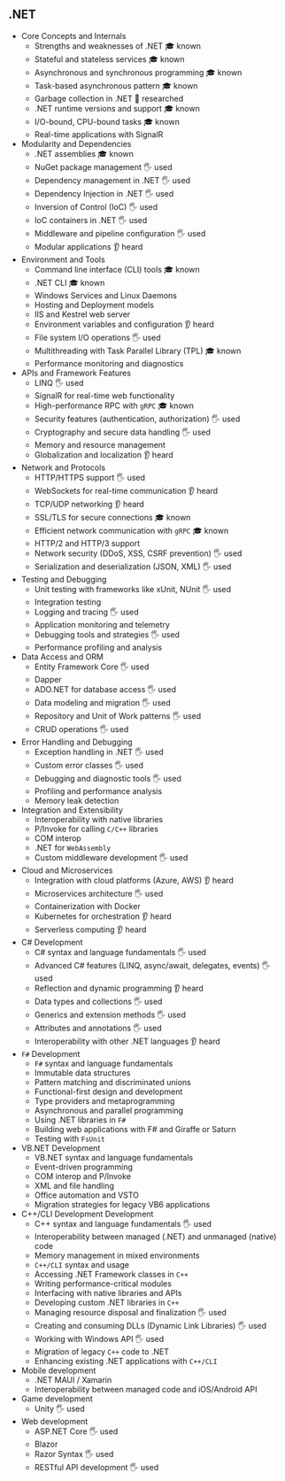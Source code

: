 ## .NET

- Core Concepts and Internals
  - Strengths and weaknesses of .NET 🎓 known
  - Stateful and stateless services 🎓 known
  - Asynchronous and synchronous programming 🎓 known
  - Task-based asynchronous pattern 🎓 known
  - Garbage collection in .NET 🔬 researched
  - .NET runtime versions and support 🎓 known
  - I/O-bound, CPU-bound tasks 🎓 known
  - Real-time applications with SignalR
- Modularity and Dependencies
  - .NET assemblies 🎓 known
  - NuGet package management 🖐️ used
  - Dependency management in .NET 🖐️ used
  - Dependency Injection in .NET 🖐️ used
  - Inversion of Control (IoC) 🖐️ used
  - IoC containers in .NET 🖐️ used
  - Middleware and pipeline configuration 🖐️ used
  - Modular applications 👂 heard
- Environment and Tools
  - Command line interface (CLI) tools 🎓 known
  - .NET CLI 🎓 known
  - Windows Services and Linux Daemons
  - Hosting and Deployment models
  - IIS and Kestrel web server
  - Environment variables and configuration 👂 heard
  - File system I/O operations 🖐️ used
  - Multithreading with Task Parallel Library (TPL) 🎓 known
  - Performance monitoring and diagnostics
- APIs and Framework Features
  - LINQ 🖐️ used
  - SignalR for real-time web functionality
  - High-performance RPC with `gRPC` 🎓 known
  - Security features (authentication, authorization) 🖐️ used
  - Cryptography and secure data handling 🖐️ used
  - Memory and resource management
  - Globalization and localization 👂 heard
- Network and Protocols
  - HTTP/HTTPS support 🖐️ used
  - WebSockets for real-time communication 👂 heard
  - TCP/UDP networking 👂 heard
  - SSL/TLS for secure connections 🎓 known
  - Efficient network communication with `gRPC` 🎓 known
  - HTTP/2 and HTTP/3 support
  - Network security (DDoS, XSS, CSRF prevention) 🖐️ used
  - Serialization and deserialization (JSON, XML) 🖐️ used
- Testing and Debugging
  - Unit testing with frameworks like xUnit, NUnit 🖐️ used
  - Integration testing
  - Logging and tracing 🖐️ used
  - Application monitoring and telemetry
  - Debugging tools and strategies 🖐️ used
  - Performance profiling and analysis
- Data Access and ORM
  - Entity Framework Core 🖐️ used
  - Dapper
  - ADO.NET for database access 🖐️ used
  - Data modeling and migration 🖐️ used
  - Repository and Unit of Work patterns 🖐️ used
  - CRUD operations 🖐️ used
- Error Handling and Debugging
  - Exception handling in .NET 🖐️ used
  - Custom error classes 🖐️ used
  - Debugging and diagnostic tools 🖐️ used
  - Profiling and performance analysis
  - Memory leak detection
- Integration and Extensibility
  - Interoperability with native libraries
  - P/Invoke for calling `C/C++` libraries
  - COM interop
  - .NET for `WebAssembly`
  - Custom middleware development 🖐️ used
- Cloud and Microservices
  - Integration with cloud platforms (Azure, AWS) 👂 heard
  - Microservices architecture 🖐️ used
  - Containerization with Docker
  - Kubernetes for orchestration 👂 heard
  - Serverless computing 👂 heard
- C# Development
  - C# syntax and language fundamentals 🖐️ used
  - Advanced C# features (LINQ, async/await, delegates, events) 🖐️ used
  - Reflection and dynamic programming 👂 heard
  - Data types and collections 🖐️ used
  - Generics and extension methods 🖐️ used
  - Attributes and annotations 🖐️ used
  - Interoperability with other .NET languages 👂 heard
- `F#` Development
  - `F#` syntax and language fundamentals
  - Immutable data structures
  - Pattern matching and discriminated unions
  - Functional-first design and development
  - Type providers and metaprogramming
  - Asynchronous and parallel programming
  - Using .NET libraries in `F#`
  - Building web applications with F# and Giraffe or Saturn
  - Testing with `FsUnit`
- VB.NET Development
  - VB.NET syntax and language fundamentals
  - Event-driven programming
  - COM interop and P/Invoke
  - XML and file handling
  - Office automation and VSTO
  - Migration strategies for legacy VB6 applications
- C++/CLI Development Development
  - C++ syntax and language fundamentals 🖐️ used
  - Interoperability between managed (.NET) and unmanaged (native) code
  - Memory management in mixed environments
  - `C++/CLI` syntax and usage
  - Accessing .NET Framework classes in `C++`
  - Writing performance-critical modules
  - Interfacing with native libraries and APIs
  - Developing custom .NET libraries in `C++`
  - Managing resource disposal and finalization 🖐️ used
  - Creating and consuming DLLs (Dynamic Link Libraries) 🖐️ used
  - Working with Windows API 🖐️ used
  - Migration of legacy `C++` code to .NET
  - Enhancing existing .NET applications with `C++/CLI`
- Mobile development
  - .NET MAUI / Xamarin
  - Interoperability between managed code and iOS/Android API
- Game development
  - Unity 🖐️ used
- Web development
  - ASP.NET Core 🖐️ used
  - Blazor
  - Razor Syntax 🖐️ used
  - RESTful API development 🖐️ used
